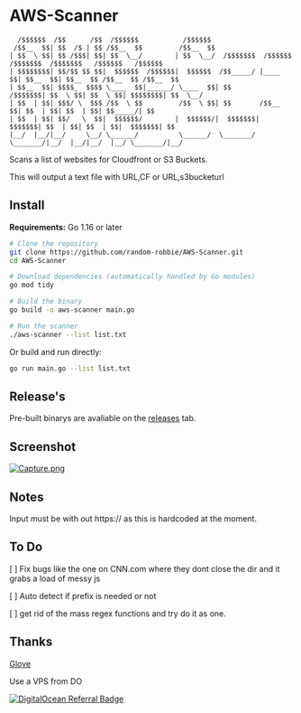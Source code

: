 # AWS-Scanner


```
  /$$$$$$  /$$      /$$  /$$$$$$           /$$$$$$                                                             
 /$$__  $$| $$  /$ | $$ /$$__  $$         /$$__  $$                                                            
| $$  \ $$| $$ /$$$| $$| $$  \__/        | $$  \__/  /$$$$$$$  /$$$$$$  /$$$$$$$  /$$$$$$$   /$$$$$$   /$$$$$$ 
| $$$$$$$$| $$/$$ $$ $$|  $$$$$$  /$$$$$$|  $$$$$$  /$$_____/ |____  $$| $$__  $$| $$__  $$ /$$__  $$ /$$__  $$
| $$__  $$| $$$$_  $$$$ \____  $$|______/ \____  $$| $$        /$$$$$$$| $$  \ $$| $$  \ $$| $$$$$$$$| $$  \__/
| $$  | $$| $$$/ \  $$$ /$$  \ $$         /$$  \ $$| $$       /$$__  $$| $$  | $$| $$  | $$| $$_____/| $$      
| $$  | $$| $$/   \  $$|  $$$$$$/        |  $$$$$$/|  $$$$$$$|  $$$$$$$| $$  | $$| $$  | $$|  $$$$$$$| $$      
|__/  |__/|__/     \__/ \______/          \______/  \_______/ \_______/|__/  |__/|__/  |__/ \_______/|__/   
```





Scans a list of websites for Cloudfront or S3 Buckets.

This will output a text file with URL,CF or URL,s3bucketurl






Install
------

**Requirements:** Go 1.16 or later

```bash
# Clone the repository
git clone https://github.com/random-robbie/AWS-Scanner.git
cd AWS-Scanner

# Download dependencies (automatically handled by Go modules)
go mod tidy

# Build the binary
go build -o aws-scanner main.go

# Run the scanner
./aws-scanner --list list.txt
```

Or build and run directly:
```bash
go run main.go --list list.txt
```

Release's
-----

Pre-built binarys are avaliable on the [releases](https://github.com/random-robbie/AWS-Scanner/releases/download/v0.1/Releases-Beta.zip) tab.





Screenshot
------

[![Capture.png](https://s9.postimg.org/a0a819pnj/Capture.png)](https://postimg.org/image/y40zpk84b/)


Notes
-----

Input must be with out https:// as this is hardcoded at the moment.



To Do
-----

[  ] Fix bugs like the one on CNN.com where they dont close the dir and it grabs a load of messy js


[  ] Auto detect if prefix is needed or not



[  ] get rid of the mass regex functions and try do it as one.


Thanks
----
[Glove](https://github.com/Glove)

Use a VPS from DO

[![DigitalOcean Referral Badge](https://web-platforms.sfo2.cdn.digitaloceanspaces.com/WWW/Badge%201.svg)](https://www.digitalocean.com/?refcode=e22bbff5f6f1&utm_campaign=Referral_Invite&utm_medium=Referral_Program&utm_source=badge)
